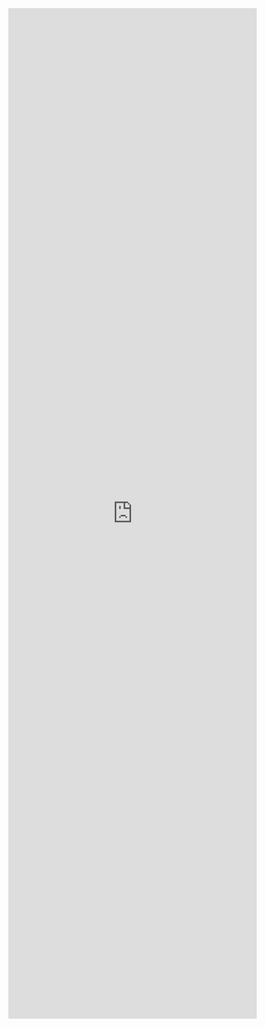 <iframe width="100%" height="2050" style="border:none;" src="https://forms.monday.com/forms/embed/9b745ae42228a158426188ee16620961" /></iframe>
